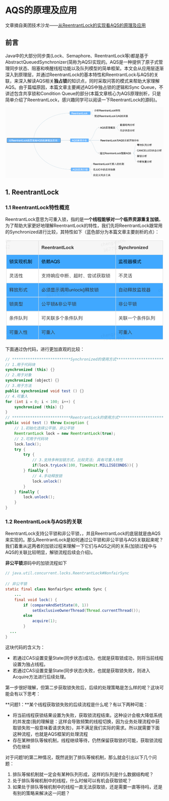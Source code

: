 # AQS的原理及应用

文章摘自美团技术沙龙——[从ReentrantLock的实现看AQS的原理及应用](https://tech.meituan.com/2019/12/05/aqs-theory-and-apply.html)

## 前言

Java中的大部分同步类(Lock、Semaphore、ReentrantLock等)都是基于AbstractQueuedSynchronizer(简称为AQS)实现的。AQS是一种提供了原子式管理同步状态、阻塞和唤醒线程功能以及队列模型的简单框架。本文会从应用层逐渐深入到原理层，并通过ReentrantLock的基本特性和ReentrantLock与AQS的关联，来深入解读AQS相关**独占锁**的知识点，同时采取问答的模式来帮助大家理解AQS。由于篇幅原因，本篇文章主要阐述AQS中独占锁的逻辑和Sync Queue，不讲述包含共享锁和Condition Queue的部分(本篇文章核心为AQS原理剖析，只是简单介绍了ReentrantLock，感兴趣同学可以阅读一下ReentrantLock的源码)。

![](img/Java_AQS.jpg)

## 1. ReentrantLock

### 1.1 ReentrantLock特性概览

ReentrantLock意思为可重入锁，指的是**一个线程能够对一个临界资源重复加锁**。为了帮助大家更好地理解ReentrantLock的特性，我们先将ReentrantLock跟常用的Synchronized进行比较，其特性如下（蓝色部分为本篇文章主要剖析的点）：

<img src="img/ReentranctLock_Synchronized.jpg" style="zoom:67%;" />

下面通过伪代码，进行更加直观的比较：

```java
// **************************Synchronized的使用方式**************************
// 1.用于代码块
synchronized (this) {}
// 2.用于对象
synchronized (object) {}
// 3.用于方法
public synchronized void test () {}
// 4.可重入
for (int i = 0; i < 100; i++) {
	synchronized (this) {}
}
// **************************ReentrantLock的使用方式**************************
public void test () throw Exception {
	// 1.初始化选择公平锁、非公平锁
	ReentrantLock lock = new ReentrantLock(true);
	// 2.可用于代码块
	lock.lock();
	try {
		try {
			// 3.支持多种加锁方式，比较灵活; 具有可重入特性
			if(lock.tryLock(100, TimeUnit.MILLISECONDS)){ }
		} finally {
			// 4.手动释放锁
			lock.unlock()
		}
	} finally {
		lock.unlock();
	}
}
```

### 1.2 ReentrantLock与AQS的关联

ReentrantLock支持公平锁和非公平锁，，并且ReentrantLock的底层就是由AQS来实现的。那么ReentrantLock是如何通过公平锁和非公平锁与AQS关联起来呢？ 我们着重从这两者的加锁过程来理解一下它们与AQS之间的关系(加锁过程中与AQS的关联比较明显，解锁流程后续会介绍)。

**非公平锁**源码中的加锁流程如下

```java
// java.util.concurrent.locks.ReentrantLock#NonfairSync

// 非公平锁
static final class NonfairSync extends Sync {
	...
	final void lock() {
		if (compareAndSetState(0, 1))
			setExclusiveOwnerThread(Thread.currentThread());
		else
			acquire(1);
		}
  ...
}
```

这块代码的含义为：

- 若通过CAS设置变量State(同步状态)成功，也就是获取锁成功，则将当前线程设置为独占线程。
- 若通过CAS设置变量State(同步状态)失败，也就是获取锁失败，则进入Acquire方法进行后续处理。

第一步很好理解，但第二步获取锁失败后，后续的处理策略是怎么样的呢？这块可能会有以下思考：

**问题1：**某个线程获取锁失败的后续流程是什么呢？有以下两种可能：

- 将当前线程获锁结果设置为失败，获取锁流程结束。这种设计会极大降低系统的并发度(我的理解是：这样会导致频繁的线程切换，因为业务处理流程中获取锁失败一般意味着请求失败)，并不满足我们实际的需求。所以就需要下面这种流程，也就是AQS框架的处理流程
- 存在某种排队等候机制，线程继续等待，仍然保留获取锁的可能，获取锁流程仍在继续

对于问题1的第二种情况，既然说到了排队等候机制，那么就会引出以下几个问题：

1. 排队等候机制就一定会有某种队列形成，这样的队列是什么数据结构呢？
2. 处于排队等候机制中的线程，什么时候可以有机会获取锁呢？
3. 如果处于排队等候机制中的线程一直无法获取锁，还是需要一直等待吗，还是有别的策略来解决这一问题？



